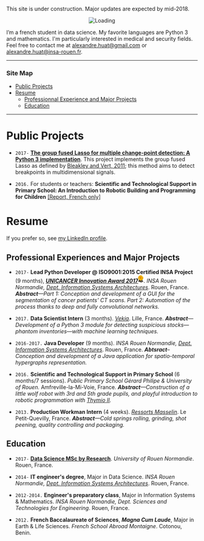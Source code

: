This site is under construction. Major updates are expected by mid-2018.

<center><img alt="Loading" src="http://25.media.tumblr.com/tumblr_lritgdc4d61qlnzs9o1_500.gif" width="200"></center>

I’m a french student in data science. My favorite languages are Python 3 and mathematics. I'm particularly interested in medical and security fields. Feel free to contact me at <alexandre.huat@gmail.com> or <alexandre.huat@insa-rouen.fr>.

------------

### Site Map

* [Public Projects](#public-projects)
* [Resume](#resume)
    * [Professionnal Experience and Major Projects](#professional-experience-and-major-projects)
    * [Education](#education)

-----------------

# Public Projects

* `2017-` __[The group fused Lasso for multiple change-point detection: A Python 3 implementation](https://github.com/alexandrehuat/chgpt-detection-lasso)__. This project implements the group fused Lasso as defined by [Bleakley and Vert, 2011](https://arxiv.org/abs/1106.4199); this method aims to detect breakpoints in multidimensional signals.

* `2016.` For students or teachers: __Scientific and Technological Support in Primary School: An Introduction to Robotic Building and Programming for Children__ [[Report, French only]](https://www.dropbox.com/s/s3966fsgtphrx1s/ASTEP2016_AlexandreHuat_Rapport.pdf?dl=0)

# Resume

If you prefer so, see [my LinkedIn profile](https://www.linkedin.com/in/alexandre-huat/?locale=en_US).

## Professional Experiences and Major Projects

* `2017-`  __Lead Python Developer @ ISO9001:2015 Certified INSA Project__ (9 months), __*[UNICANCER Innovation Award 2017<img alt="Award" src="images/award-medal.png" height="20">](http://www.unicancer.fr/actualites/groupe/prix-unicancer-l’innovation-2017-les-centres-reinventent-cancerologie-pour-les-patients#bodycomp)*__. _INSA Rouen Normandie, [Dept. Information Systems Architectures](http://asi.insa-rouen.fr/?language=en)_. Rouen, France. _**Abstract**—Part 1: Conception and development of a GUI for the segmentation of cancer patients' CT scans. Part 2: Automation of the process thanks to deep and fully convolutional networks._

* `2017.` __Data Scientist Intern__ (3 months). _[Vekia](http://www.vekia.co.uk)_. Lille, France. _**Abstract**—Development of a Python 3 module for detecting suspicious stocks—phantom inventories—with machine learning techniques._

* `2016-2017.` __Java Developer__ (9 months). _INSA Rouen Normandie, [Dept. Information Systems Architectures](http://asi.insa-rouen.fr/?language=en)_. Rouen, France. _**Abtsract**–Conception and development of a Java application for spatio-temporal hypergraphs representation._

* `2016.` __Scientific and Technological Support in Primary School__ (6 months/7 sessions). _Public Primary School Gérard Philipe & University of Rouen._ Amfreville-la-Mi-Voie, France. _**Abstract**—Construction of a little wolf robot with 3rd and 5th grade pupils, and playful introduction to robotic programmation with [Thymio II](https://www.thymio.org/home-en:home)._

* `2013.` __Production Workman Intern__ (4 weeks). _[Ressorts Masselin](http://www.masselin.com/fr/)_. Le Petit-Quevilly, France. _**Abstract**—Cold springs rolling, grinding, shot peening, quality controlling and packaging._


## Education

* `2017-` __[Data Science MSc by Research](http://mastersid.univ-rouen.fr/eng/index_en.php)__. _University of Rouen Normandie_. Rouen, France.

* `2014-` __IT engineer's degree__, Major in Data Science. _INSA Rouen Normandie, [Dept. Information Systems Architectures](http://asi.insa-rouen.fr/?language=en)_. Rouen, France.

* `2012-2014.` __Engineer's preparatory class__, Major in Information Systems & Mathematics. _INSA Rouen Normandie, Dept. Sciences and Technologies for Engineering_. Rouen, France.

* `2012.` __French Baccalaureate of Sciences__, ***Magna Cum Laude***, Major in Earth & Life Sciences. _French School Abroad Montaigne_. Cotonou, Benin.
